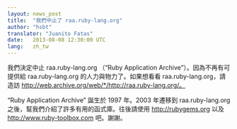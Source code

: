 ```yaml
---
layout: news_post
title:  "我們中止了 raa.ruby-lang.org"
author: "hsbt"
translator: "Juanito Fatas"
date:   2013-08-08 12:30:00 UTC
lang:   zh_tw
---
```


我們決定中止 raa.ruby-lang.org （“Ruby Application Archive”）。因為不再有可提供給 raa.ruby-lang.org 的人力與物力了。如果想看看 raa.ruby-lang.org，請造訪 http://web.archive.org/web/*/http://raa.ruby-lang.org/。

“Ruby Application Archive” 誕生於 1997 年。2003 年遷移到 raa.ruby-lang.org 之後，幫我們介紹了許多有用的函式庫。往後請使用 http://rubygems.org 以及 http://www.ruby-toolbox.com 吧。謝謝。
